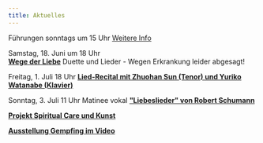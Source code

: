 ```yaml
---
title: Aktuelles
---
```

Führungen sonntags um 15 Uhr 
[Weitere Info](/fuehrungen/)
   


Samstag, 18. Juni um 18 Uhr   
[**Wege der Liebe**](/veranstaltungen/2022/duette/) Duette und Lieder - Wegen Erkrankung leider abgesagt!

Freitag, 1. Juli 18 Uhr [**Lied-Recital mit Zhuohan Sun (Tenor) und Yuriko Watanabe (Klavier)**](/veranstaltungen/2022/zhuohan/)  

Sonntag, 3. Juli 11 Uhr Matinee vokal
[**"Liebeslieder" von Robert Schumann**](/veranstaltungen/2022/liebeslieder/)

[**Projekt Spiritual Care und Kunst**](/spiritualcare/)

[**Ausstellung Gempfing im Video**](https://www.katholisch1.tv/Videos/Schickling-Ausstellung_im_Gempfinger_Pfarrhof_Donnerstag_31._Maerz_2022_12_25_00/)
